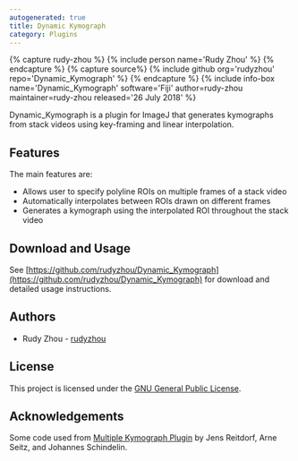```yaml
---
autogenerated: true
title: Dynamic Kymograph
category: Plugins
---
```


{% capture rudy-zhou %}
{% include person name='Rudy Zhou' %}
{% endcapture %}
{% capture source%}
{% include github org='rudyzhou' repo='Dynamic_Kymograph' %}
{% endcapture %}
{% include info-box
name='Dynamic_Kymograph'
software='Fiji'
author=rudy-zhou
maintainer=rudy-zhou
released='26 July 2018'
%}

Dynamic_Kymograph is a plugin for ImageJ that generates kymographs from stack videos using key-framing and linear interpolation.

## Features

The main features are:

-   Allows user to specify polyline ROIs on multiple frames of a stack video
-   Automatically interpolates between ROIs drawn on different frames
-   Generates a kymograph using the interpolated ROI throughout the stack video

## Download and Usage

See [https://github.com/rudyzhou/Dynamic_Kymograph](https://github.com/rudyzhou/Dynamic_Kymograph) for download and detailed usage instructions.

## Authors

-   Rudy Zhou - [rudyzhou](https://github.com/rudyzhou)

## License

This project is licensed under the [GNU General Public License](/licensing/gpl).

## Acknowledgements

Some code used from [Multiple Kymograph Plugin](/plugins/multi-kymograph) by Jens Reitdorf, Arne Seitz, and Johannes Schindelin.
